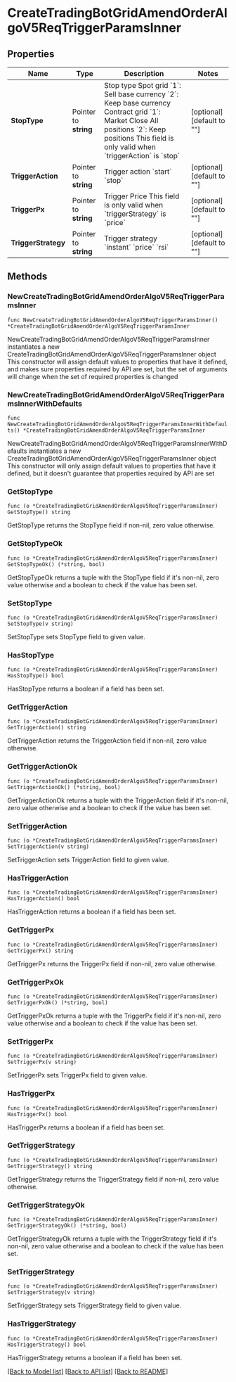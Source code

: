 # CreateTradingBotGridAmendOrderAlgoV5ReqTriggerParamsInner

## Properties

Name | Type | Description | Notes
------------ | ------------- | ------------- | -------------
**StopType** | Pointer to **string** | Stop type  Spot grid &#x60;1&#x60;: Sell base currency &#x60;2&#x60;: Keep base currency  Contract grid &#x60;1&#x60;: Market Close All positions &#x60;2&#x60;: Keep positions  This field is only valid when &#x60;triggerAction&#x60; is &#x60;stop&#x60; | [optional] [default to ""]
**TriggerAction** | Pointer to **string** | Trigger action  &#x60;start&#x60;  &#x60;stop&#x60; | [optional] [default to ""]
**TriggerPx** | Pointer to **string** | Trigger Price  This field is only valid when &#x60;triggerStrategy&#x60; is &#x60;price&#x60; | [optional] [default to ""]
**TriggerStrategy** | Pointer to **string** | Trigger strategy  &#x60;instant&#x60;  &#x60;price&#x60;  &#x60;rsi&#x60; | [optional] [default to ""]

## Methods

### NewCreateTradingBotGridAmendOrderAlgoV5ReqTriggerParamsInner

`func NewCreateTradingBotGridAmendOrderAlgoV5ReqTriggerParamsInner() *CreateTradingBotGridAmendOrderAlgoV5ReqTriggerParamsInner`

NewCreateTradingBotGridAmendOrderAlgoV5ReqTriggerParamsInner instantiates a new CreateTradingBotGridAmendOrderAlgoV5ReqTriggerParamsInner object
This constructor will assign default values to properties that have it defined,
and makes sure properties required by API are set, but the set of arguments
will change when the set of required properties is changed

### NewCreateTradingBotGridAmendOrderAlgoV5ReqTriggerParamsInnerWithDefaults

`func NewCreateTradingBotGridAmendOrderAlgoV5ReqTriggerParamsInnerWithDefaults() *CreateTradingBotGridAmendOrderAlgoV5ReqTriggerParamsInner`

NewCreateTradingBotGridAmendOrderAlgoV5ReqTriggerParamsInnerWithDefaults instantiates a new CreateTradingBotGridAmendOrderAlgoV5ReqTriggerParamsInner object
This constructor will only assign default values to properties that have it defined,
but it doesn't guarantee that properties required by API are set

### GetStopType

`func (o *CreateTradingBotGridAmendOrderAlgoV5ReqTriggerParamsInner) GetStopType() string`

GetStopType returns the StopType field if non-nil, zero value otherwise.

### GetStopTypeOk

`func (o *CreateTradingBotGridAmendOrderAlgoV5ReqTriggerParamsInner) GetStopTypeOk() (*string, bool)`

GetStopTypeOk returns a tuple with the StopType field if it's non-nil, zero value otherwise
and a boolean to check if the value has been set.

### SetStopType

`func (o *CreateTradingBotGridAmendOrderAlgoV5ReqTriggerParamsInner) SetStopType(v string)`

SetStopType sets StopType field to given value.

### HasStopType

`func (o *CreateTradingBotGridAmendOrderAlgoV5ReqTriggerParamsInner) HasStopType() bool`

HasStopType returns a boolean if a field has been set.

### GetTriggerAction

`func (o *CreateTradingBotGridAmendOrderAlgoV5ReqTriggerParamsInner) GetTriggerAction() string`

GetTriggerAction returns the TriggerAction field if non-nil, zero value otherwise.

### GetTriggerActionOk

`func (o *CreateTradingBotGridAmendOrderAlgoV5ReqTriggerParamsInner) GetTriggerActionOk() (*string, bool)`

GetTriggerActionOk returns a tuple with the TriggerAction field if it's non-nil, zero value otherwise
and a boolean to check if the value has been set.

### SetTriggerAction

`func (o *CreateTradingBotGridAmendOrderAlgoV5ReqTriggerParamsInner) SetTriggerAction(v string)`

SetTriggerAction sets TriggerAction field to given value.

### HasTriggerAction

`func (o *CreateTradingBotGridAmendOrderAlgoV5ReqTriggerParamsInner) HasTriggerAction() bool`

HasTriggerAction returns a boolean if a field has been set.

### GetTriggerPx

`func (o *CreateTradingBotGridAmendOrderAlgoV5ReqTriggerParamsInner) GetTriggerPx() string`

GetTriggerPx returns the TriggerPx field if non-nil, zero value otherwise.

### GetTriggerPxOk

`func (o *CreateTradingBotGridAmendOrderAlgoV5ReqTriggerParamsInner) GetTriggerPxOk() (*string, bool)`

GetTriggerPxOk returns a tuple with the TriggerPx field if it's non-nil, zero value otherwise
and a boolean to check if the value has been set.

### SetTriggerPx

`func (o *CreateTradingBotGridAmendOrderAlgoV5ReqTriggerParamsInner) SetTriggerPx(v string)`

SetTriggerPx sets TriggerPx field to given value.

### HasTriggerPx

`func (o *CreateTradingBotGridAmendOrderAlgoV5ReqTriggerParamsInner) HasTriggerPx() bool`

HasTriggerPx returns a boolean if a field has been set.

### GetTriggerStrategy

`func (o *CreateTradingBotGridAmendOrderAlgoV5ReqTriggerParamsInner) GetTriggerStrategy() string`

GetTriggerStrategy returns the TriggerStrategy field if non-nil, zero value otherwise.

### GetTriggerStrategyOk

`func (o *CreateTradingBotGridAmendOrderAlgoV5ReqTriggerParamsInner) GetTriggerStrategyOk() (*string, bool)`

GetTriggerStrategyOk returns a tuple with the TriggerStrategy field if it's non-nil, zero value otherwise
and a boolean to check if the value has been set.

### SetTriggerStrategy

`func (o *CreateTradingBotGridAmendOrderAlgoV5ReqTriggerParamsInner) SetTriggerStrategy(v string)`

SetTriggerStrategy sets TriggerStrategy field to given value.

### HasTriggerStrategy

`func (o *CreateTradingBotGridAmendOrderAlgoV5ReqTriggerParamsInner) HasTriggerStrategy() bool`

HasTriggerStrategy returns a boolean if a field has been set.


[[Back to Model list]](../README.md#documentation-for-models) [[Back to API list]](../README.md#documentation-for-api-endpoints) [[Back to README]](../README.md)


